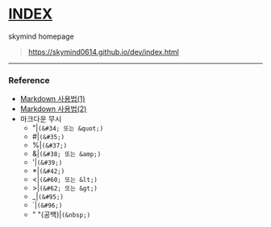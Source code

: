 # [INDEX](https://skymind0614.github.io/dev/index.html)
skymind homepage
>https://skymind0614.github.io/dev/index.html

---
### Reference
- [Markdown 사용법(1)](https://gist.github.com/ihoneymon/652be052a0727ad59601)
- [Markdown 사용법(2)](https://simhyejin.github.io/2016/06/30/Markdown-syntax/)
- 마크다운 무시
  - &#34;|`(&#34; 또는 &quot;)`
  - &#35;|`(&#35;)`
  - &#37;|`(&#37;)`
  - &#38;|`(&#38; 또는 &amp;)`
  - &#39;|`(&#39;)`
  - &#42;|`(&#42;)`
  - &#60;|`(&#60; 또는 &lt;)`
  - &#62;|`(&#62; 또는 &gt;)`
  - &#95;|`(&#95;)`
  - &#96;|`(&#96;)`
  - " "(공백)|`(&nbsp;)`

